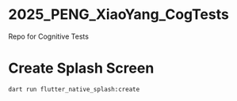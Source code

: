 # 2025_PENG_XiaoYang_CogTests

Repo for Cognitive Tests



# Create Splash Screen

```bash
dart run flutter_native_splash:create
```

